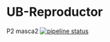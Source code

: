 # UB-Reproductor
P2 masca2
[![pipeline status](https://gitlab.com/werogg/BetterCasino/badges/master/pipeline.svg)](https://gitlab.com/werogg/BetterCasino/commits/master)
